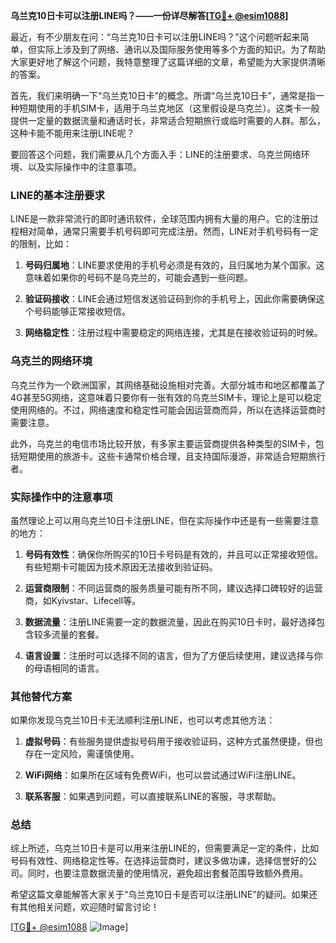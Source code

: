 **乌兰克10日卡可以注册LINE吗？——一份详尽解答[[TG💪+ @esim1088](https://t.me/s/esim1088)]**

最近，有不少朋友在问：“乌兰克10日卡可以注册LINE吗？”这个问题听起来简单，但实际上涉及到了网络、通讯以及国际服务使用等多个方面的知识。为了帮助大家更好地了解这个问题，我特意整理了这篇详细的文章，希望能为大家提供清晰的答案。

首先，我们来明确一下“乌兰克10日卡”的概念。所谓“乌兰克10日卡”，通常是指一种短期使用的手机SIM卡，适用于乌兰克地区（这里假设是乌克兰）。这类卡一般提供一定量的数据流量和通话时长，非常适合短期旅行或临时需要的人群。那么，这种卡能不能用来注册LINE呢？

要回答这个问题，我们需要从几个方面入手：LINE的注册要求、乌克兰网络环境、以及实际操作中的注意事项。

### LINE的基本注册要求

LINE是一款非常流行的即时通讯软件，全球范围内拥有大量的用户。它的注册过程相对简单，通常只需要手机号码即可完成注册。然而，LINE对手机号码有一定的限制，比如：

1. **号码归属地**：LINE要求使用的手机号必须是有效的，且归属地为某个国家。这意味着如果你的号码不是乌克兰的，可能会遇到一些问题。
   
2. **验证码接收**：LINE会通过短信发送验证码到你的手机号上，因此你需要确保这个号码能够正常接收短信。

3. **网络稳定性**：注册过程中需要稳定的网络连接，尤其是在接收验证码的时候。

### 乌克兰的网络环境

乌克兰作为一个欧洲国家，其网络基础设施相对完善。大部分城市和地区都覆盖了4G甚至5G网络，这意味着只要你有一张有效的乌克兰SIM卡，理论上是可以稳定使用网络的。不过，网络速度和稳定性可能会因运营商而异，所以在选择运营商时需要注意。

此外，乌克兰的电信市场比较开放，有多家主要运营商提供各种类型的SIM卡，包括短期使用的旅游卡。这些卡通常价格合理，且支持国际漫游，非常适合短期旅行者。

### 实际操作中的注意事项

虽然理论上可以用乌克兰10日卡注册LINE，但在实际操作中还是有一些需要注意的地方：

1. **号码有效性**：确保你所购买的10日卡号码是有效的，并且可以正常接收短信。有些短期卡可能因为技术原因无法接收到验证码。

2. **运营商限制**：不同运营商的服务质量可能有所不同，建议选择口碑较好的运营商，如Kyivstar、Lifecell等。

3. **数据流量**：注册LINE需要一定的数据流量，因此在购买10日卡时，最好选择包含较多流量的套餐。

4. **语言设置**：注册时可以选择不同的语言，但为了方便后续使用，建议选择与你的母语相同的语言。

### 其他替代方案

如果你发现乌克兰10日卡无法顺利注册LINE，也可以考虑其他方法：

1. **虚拟号码**：有些服务提供虚拟号码用于接收验证码，这种方式虽然便捷，但也存在一定风险，需谨慎使用。

2. **WiFi网络**：如果所在区域有免费WiFi，也可以尝试通过WiFi注册LINE。

3. **联系客服**：如果遇到问题，可以直接联系LINE的客服，寻求帮助。

### 总结

综上所述，乌克兰10日卡是可以用来注册LINE的，但需要满足一定的条件，比如号码有效性、网络稳定性等。在选择运营商时，建议多做功课，选择信誉好的公司。同时，也要注意数据流量的使用情况，避免超出套餐范围导致额外费用。

希望这篇文章能解答大家关于“乌兰克10日卡是否可以注册LINE”的疑问。如果还有其他相关问题，欢迎随时留言讨论！

[[TG💪+ @esim1088](https://t.me/s/esim1088) ![Image](https://i.postimg.cc/4NQfJmqS/Snipaste-2025-05-13-00-14-12.png)]